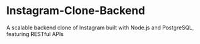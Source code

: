 # Instagram-Clone-Backend
A scalable backend clone of Instagram built with Node.js and PostgreSQL, featuring RESTful APIs
